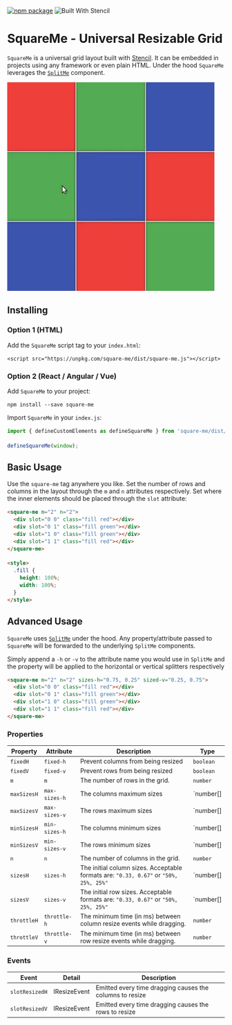 [![npm package](https://img.shields.io/npm/v/square-me.svg)](https://www.npmjs.com/package/square-me)
![Built With Stencil](https://img.shields.io/badge/-Built%20With%20Stencil-16161d.svg?logo=data%3Aimage%2Fsvg%2Bxml%3Bbase64%2CPD94bWwgdmVyc2lvbj0iMS4wIiBlbmNvZGluZz0idXRmLTgiPz4KPCEtLSBHZW5lcmF0b3I6IEFkb2JlIElsbHVzdHJhdG9yIDE5LjIuMSwgU1ZHIEV4cG9ydCBQbHVnLUluIC4gU1ZHIFZlcnNpb246IDYuMDAgQnVpbGQgMCkgIC0tPgo8c3ZnIHZlcnNpb249IjEuMSIgaWQ9IkxheWVyXzEiIHhtbG5zPSJodHRwOi8vd3d3LnczLm9yZy8yMDAwL3N2ZyIgeG1sbnM6eGxpbms9Imh0dHA6Ly93d3cudzMub3JnLzE5OTkveGxpbmsiIHg9IjBweCIgeT0iMHB4IgoJIHZpZXdCb3g9IjAgMCA1MTIgNTEyIiBzdHlsZT0iZW5hYmxlLWJhY2tncm91bmQ6bmV3IDAgMCA1MTIgNTEyOyIgeG1sOnNwYWNlPSJwcmVzZXJ2ZSI%2BCjxzdHlsZSB0eXBlPSJ0ZXh0L2NzcyI%2BCgkuc3Qwe2ZpbGw6I0ZGRkZGRjt9Cjwvc3R5bGU%2BCjxwYXRoIGNsYXNzPSJzdDAiIGQ9Ik00MjQuNywzNzMuOWMwLDM3LjYtNTUuMSw2OC42LTkyLjcsNjguNkgxODAuNGMtMzcuOSwwLTkyLjctMzAuNy05Mi43LTY4LjZ2LTMuNmgzMzYuOVYzNzMuOXoiLz4KPHBhdGggY2xhc3M9InN0MCIgZD0iTTQyNC43LDI5Mi4xSDE4MC40Yy0zNy42LDAtOTIuNy0zMS05Mi43LTY4LjZ2LTMuNkgzMzJjMzcuNiwwLDkyLjcsMzEsOTIuNyw2OC42VjI5Mi4xeiIvPgo8cGF0aCBjbGFzcz0ic3QwIiBkPSJNNDI0LjcsMTQxLjdIODcuN3YtMy42YzAtMzcuNiw1NC44LTY4LjYsOTIuNy02OC42SDMzMmMzNy45LDAsOTIuNywzMC43LDkyLjcsNjguNlYxNDEuN3oiLz4KPC9zdmc%2BCg%3D%3D&colorA=16161d)

# SquareMe - Universal Resizable Grid

`SquareMe` is a universal grid layout built with [Stencil](http://stenciljs.com). It can be embedded in projects using any framework or even plain HTML. Under the hood `SquareMe` leverages the [`SplitMe`](https://github.com/alesgenova/split-me) component.

![demo](./demo.gif)

## Installing

### Option 1 (HTML)

Add the `SquareMe` script tag to your `index.html`:

```
<script src="https://unpkg.com/square-me/dist/square-me.js"></script>
```

### Option 2 (React / Angular / Vue)

Add `SquareMe` to your project:

```
npm install --save square-me
```

Import `SquareMe` in your `index.js`:

```js
import { defineCustomElements as defineSquareMe } from 'square-me/dist/loader';

defineSquareMe(window);
```

## Basic Usage

Use the `square-me` tag anywhere you like. Set the number of rows and columns in the layout through the `m` and `n` attributes respectively. Set where the inner elements should be placed through the `slot` attribute:

```html
<square-me m="2" n="2">
  <div slot="0 0" class="fill red"></div>
  <div slot="0 1" class="fill green"></div>
  <div slot="1 0" class="fill green"></div>
  <div slot="1 1" class="fill red"></div>
</square-me>

<style>
  .fill {
    height: 100%;
    width: 100%;
  }
</style>
```

## Advanced Usage

`SquareMe` uses [`SplitMe`](https://github.com/alesgenova/split-me) under the hood. Any property/attribute passed to `SquareMe` will be forwarded to the underlying `SplitMe` components.

Simply append a `-h` or `-v` to the attribute name you would use in `SplitMe` and the property will be applied to the horizontal or vertical splitters respectively

```html
<square-me m="2" n="2" sizes-h="0.75, 0.25" sized-v="0.25, 0.75">
  <div slot="0 0" class="fill red"></div>
  <div slot="0 1" class="fill green"></div>
  <div slot="1 0" class="fill green"></div>
  <div slot="1 1" class="fill red"></div>
</square-me>
```

### Properties

| Property    | Attribute     | Description                                                                           | Type                |
| ----------- | ------------- | ------------------------------------------------------------------------------------- | ------------------- |
| `fixedH`    | `fixed-h`     | Prevent columns from being resized                                                    | `boolean`           |
| `fixedV`    | `fixed-v`     | Prevent rows from being resized                                                       | `boolean`           |
| `m`         | `m`           | The number of rows in the grid.                                                       | `number`            |
| `maxSizesH` | `max-sizes-h` | The columns maximum sizes                                                             | `number[] | string` |
| `maxSizesV` | `max-sizes-v` | The rows maximum sizes                                                                | `number[] | string` |
| `minSizesH` | `min-sizes-h` | The columns minimum sizes                                                             | `number[] | string` |
| `minSizesV` | `min-sizes-v` | The rows minimum sizes                                                                | `number[] | string` |
| `n`         | `n`           | The number of columns in the grid.                                                    | `number`            |
| `sizesH`    | `sizes-h`     | The initial column sizes. Acceptable formats are: `"0.33, 0.67"` or `"50%, 25%, 25%"` | `number[] | string` |
| `sizesV`    | `sizes-v`     | The initial row sizes. Acceptable formats are: `"0.33, 0.67"` or `"50%, 25%, 25%"`    | `number[] | string` |
| `throttleH` | `throttle-h`  | The minimum time (in ms) between column resize events while dragging.                 | `number`            |
| `throttleV` | `throttle-v`  | The minimum time (in ms) between row resize events while dragging.                    | `number`            |

### Events

| Event          | Detail       | Description                                              |
| -------------- | ------------ | -------------------------------------------------------- |
| `slotResizedH` | IResizeEvent | Emitted every time dragging causes the columns to resize |
| `slotResizedV` | IResizeEvent | Emitted every time dragging causes the rows to resize    |
